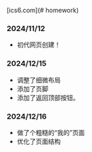 [ics6.com](# homework)
 ### 2024/11/12
 - 初代网页创建！

 ### 2024/12/15
 - 调整了细微布局
 - 添加了页脚
 - 添加了返回顶部按钮。

### 2024/12/16
 - 做了个粗糙的“我的”页面
 - 优化了页面结构
